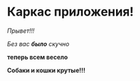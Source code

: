 # Каркас приложения!

_Прывет!!!_

*Без вас __было__ скучно*

__теперь всем весело__

**Собаки и кошки крутые!!!**
